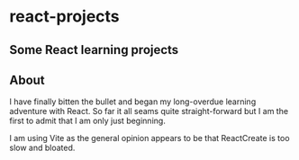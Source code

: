 # react-projects

## Some React learning projects

## About

I have finally bitten the bullet and began my long-overdue learning adventure with React.
So far it all seams quite straight-forward but I am the first to admit that I am only just beginning.

I am using Vite as the general opinion appears to be that ReactCreate is too slow and bloated.
